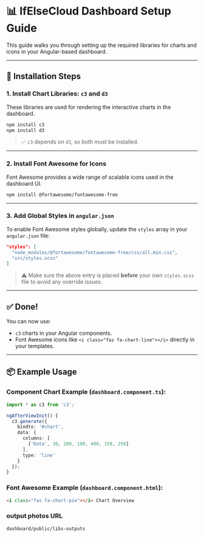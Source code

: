 

# 📊 IfElseCloud Dashboard Setup Guide

This guide walks you through setting up the required libraries for charts and icons in your Angular-based dashboard.

---

## 🔧 Installation Steps

### 1. Install Chart Libraries: `c3` and `d3`

These libraries are used for rendering the interactive charts in the dashboard.

```bash
npm install c3
npm install d3
```

> ✅ `c3` depends on `d3`, so both must be installed.

---

### 2. Install Font Awesome for Icons

Font Awesome provides a wide range of scalable icons used in the dashboard UI.

```bash
npm install @fortawesome/fontawesome-free
```

---

### 3. Add Global Styles in `angular.json`

To enable Font Awesome styles globally, update the `styles` array in your `angular.json` file:

```json
"styles": [
  "node_modules/@fortawesome/fontawesome-free/css/all.min.css",
  "src/styles.scss"
]
```

> ⚠️ Make sure the above entry is placed **before** your own `styles.scss` file to avoid any override issues.

---

## ✅ Done!

You can now use:
- `c3` charts in your Angular components.
- Font Awesome icons like `<i class="fas fa-chart-line"></i>` directly in your templates.

---

## 📦 Example Usage

### Component Chart Example (`dashboard.component.ts`):

```ts
import * as c3 from 'c3';

ngAfterViewInit() {
  c3.generate({
    bindto: '#chart',
    data: {
      columns: [
        ['Data', 30, 200, 100, 400, 150, 250]
      ],
      type: 'line'
    }
  });
}
```

### Font Awesome Example (`dashboard.component.html`):

```html
<i class="fas fa-chart-pie"></i> Chart Overview
```


### output photos URL 

```
dashboard/public/libs-outputs
```